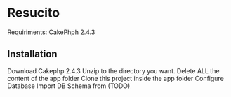 Resucito
========

Requiriments: CakePhph 2.4.3

Installation
------------

Download Cakephp 2.4.3
Unzip to the directory you want.
Delete ALL the content of the app folder
Clone this project inside the app folder
Configure Database
Import DB Schema from (TODO)